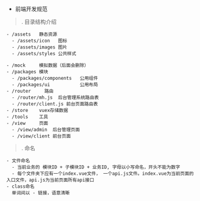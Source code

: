 - 前端开发规范

>.  目录结构介绍

    - /assets   静态资源
      - /assets/icon   图标
      - /assets/images 图片
      - /assets/styles 公共样式
      
    - /mock     模拟数据（后面会删除）
    - /packages 模块
      - /packages/components   公用组件
      - /packages/ui           公用布局
    - /router     路由
      - /router/mh.js  后台管理系统路由表
      - /router/client.js 前台页面路由表
    - /store    vuex存储数据
    - /tools    工具
    - /view     页面
      - /view/admin  后台管理页面
      - /view/client 前台页面

>.  命名

    - 文件命名
      - 当前业务的 模块ID + 子模块ID + 业务ID, 字母以小写命名，开头不能为数字
      - 每个文件夹下应有一个index.vue文件， 一个api.js文件。index.vue为当前页面的入口文件，api.js为当前页面所有api接口
    - class命名
      单词间以 - 链接，语意清晰
